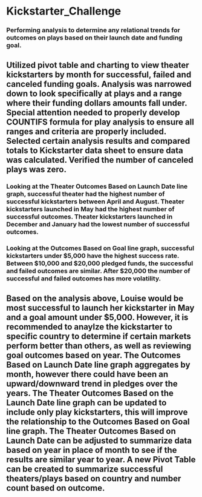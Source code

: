 # Kickstarter_Challenge
### Performing analysis to determine any relational trends for outcomes on plays based on their launch date and funding goal. 
## Utilized pivot table and charting to view theater kickstarters by month for successful, failed and canceled funding goals. Analysis was narrowed down to look specifically at plays and a range where their funding dollars amounts fall under. Special attention needed to properly develop COUNTIFS formula for play analysis to ensure all ranges and criteria are properly included. Selected certain analysis results and compared totals to Kickstarter data sheet to ensure data was calculated. Verified the number of canceled plays was zero. 
### Looking at the Theater Outcomes Based on Launch Date line graph, successful theater had the highest number of successful kickstarters between April and August. Theater kickstarters launched in May had the highest number of successful outcomes. Theater kickstarters launched in December and January had the lowest number of successful outcomes. 
### Looking at the Outcomes Based on Goal line graph, successful kickstarters under $5,000 have the highest success rate. Between $10,000 and $20,000 pledged funds, the successful and failed outcomes are similar. After $20,000 the number of successful and failed outcomes has more volatility.  
## Based on the analysis above, Louise would be most successful to launch her kickstarter in May and a goal amount under $5,000. However, it is recommended to anaylze the kickstarter to specific country to determine if certain markets perform better than others, as well as reviewing goal outcomes based on year.  The Outcomes Based on Launch Date line graph aggregates by month, however there could have been an upward/downward trend in pledges over the years. The Theater Outcomes Based on the Launch Date line graph can be updated to include only play kickstarters, this will improve the relationship to the Outcomes Based on Goal line graph. The Theater Outcomes Based on Launch Date can be adjusted to summarize data based on year in place of month to see if the results are similar year to year. A new Pivot Table can be created to summarize successful theaters/plays based on country and number count based on outcome.  
